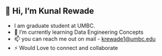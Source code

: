 ## **👋 Hi, I’m Kunal Rewade**
- I am graduate student at UMBC. 
- 🌱 I’m currently learning Data Engineering Concepts
- 📫 you can reach me out on mail - krewade1@umbc.edu
- ⚡ Would Love to connect and collaborate

<!---
krewade1/krewade1 is a ✨ special ✨ repository because its `README.md` (this file) appears on your GitHub profile.
You can click the Preview link to take a look at your changes.
--->
